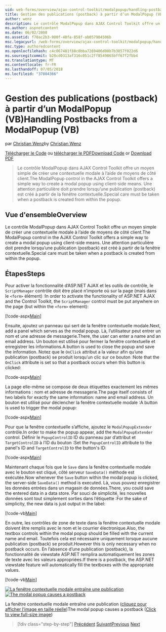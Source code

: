 ```yaml
---
uid: web-forms/overview/ajax-control-toolkit/modalpopup/handling-postbacks-from-a-modalpopup-vb
title: Gestion des publications (postback) à partir d’un ModalPopup (VB) | Microsoft Docs
author: wenz
description: Le contrôle ModalPopup dans AJAX Control Toolkit offre un moyen simple de créer une contextuelle modale à l’aide de moyens de côté client. Une attention particulière doit entreprendre lorsqu’un pos...
ms.author: aspnetcontent
ms.date: 06/02/2008
ms.assetid: f70ac2b3-900f-40fa-858f-ab057904506b
msc.legacyurl: /web-forms/overview/ajax-control-toolkit/modalpopup/handling-postbacks-from-a-modalpopup-vb
msc.type: authoredcontent
ms.openlocfilehash: c4c067401f88c0bba7269406d08b7b3857f022d6
ms.sourcegitcommit: b28cd0313af316c051c2ff8549865bff67f2fbb4
ms.translationtype: MT
ms.contentlocale: fr-FR
ms.lasthandoff: 07/05/2018
ms.locfileid: "37804366"
---
```

<a name="handling-postbacks-from-a-modalpopup-vb"></a><span data-ttu-id="1a230-104">Gestion des publications (postback) à partir d’un ModalPopup (VB)</span><span class="sxs-lookup"><span data-stu-id="1a230-104">Handling Postbacks from a ModalPopup (VB)</span></span>
====================
<span data-ttu-id="1a230-105">par [Christian Wenz](https://github.com/wenz)</span><span class="sxs-lookup"><span data-stu-id="1a230-105">by [Christian Wenz](https://github.com/wenz)</span></span>

<span data-ttu-id="1a230-106">[Télécharger le Code](http://download.microsoft.com/download/2/4/0/24052038-f942-4336-905b-b60ae56f0dd5/ModalPopup3.vb.zip) ou [télécharger le PDF](http://download.microsoft.com/download/b/6/a/b6ae89ee-df69-4c87-9bfb-ad1eb2b23373/modalpopup3VB.pdf)</span><span class="sxs-lookup"><span data-stu-id="1a230-106">[Download Code](http://download.microsoft.com/download/2/4/0/24052038-f942-4336-905b-b60ae56f0dd5/ModalPopup3.vb.zip) or [Download PDF](http://download.microsoft.com/download/b/6/a/b6ae89ee-df69-4c87-9bfb-ad1eb2b23373/modalpopup3VB.pdf)</span></span>

> <span data-ttu-id="1a230-107">Le contrôle ModalPopup dans AJAX Control Toolkit offre un moyen simple de créer une contextuelle modale à l’aide de moyens de côté client.</span><span class="sxs-lookup"><span data-stu-id="1a230-107">The ModalPopup control in the AJAX Control Toolkit offers a simple way to create a modal popup using client-side means.</span></span> <span data-ttu-id="1a230-108">Une attention particulière doit prendre lorsqu’une publication (postback) est créé à partir de la fenêtre contextuelle.</span><span class="sxs-lookup"><span data-stu-id="1a230-108">Special care must be taken when a postback is created from within the popup.</span></span>


## <a name="overview"></a><span data-ttu-id="1a230-109">Vue d'ensemble</span><span class="sxs-lookup"><span data-stu-id="1a230-109">Overview</span></span>

<span data-ttu-id="1a230-110">Le contrôle ModalPopup dans AJAX Control Toolkit offre un moyen simple de créer une contextuelle modale à l’aide de moyens de côté client.</span><span class="sxs-lookup"><span data-stu-id="1a230-110">The ModalPopup control in the AJAX Control Toolkit offers a simple way to create a modal popup using client-side means.</span></span> <span data-ttu-id="1a230-111">Une attention particulière doit prendre lorsqu’une publication (postback) est créé à partir de la fenêtre contextuelle.</span><span class="sxs-lookup"><span data-stu-id="1a230-111">Special care must be taken when a postback is created from within the popup.</span></span>

## <a name="steps"></a><span data-ttu-id="1a230-112">Étapes</span><span class="sxs-lookup"><span data-stu-id="1a230-112">Steps</span></span>

<span data-ttu-id="1a230-113">Pour activer la fonctionnalité d’ASP.NET AJAX et les outils de contrôle, le `ScriptManager` contrôle doit être placé n’importe où sur la page (mais dans le `<form>` élément) :</span><span class="sxs-lookup"><span data-stu-id="1a230-113">In order to activate the functionality of ASP.NET AJAX and the Control Toolkit, the `ScriptManager` control must be put anywhere on the page (but within the `<form>` element):</span></span>

[!code-aspx[Main](handling-postbacks-from-a-modalpopup-vb/samples/sample1.aspx)]

<span data-ttu-id="1a230-114">Ensuite, ajoutez un panneau qui sert de la fenêtre contextuelle modale.</span><span class="sxs-lookup"><span data-stu-id="1a230-114">Next, add a panel which serves as the modal popup.</span></span> <span data-ttu-id="1a230-115">Là, l’utilisateur peut entrer un nom et une adresse de messagerie.</span><span class="sxs-lookup"><span data-stu-id="1a230-115">There, the user can enter a name and an email address.</span></span> <span data-ttu-id="1a230-116">Un bouton est utilisé pour fermer la fenêtre contextuelle et enregistrer les informations.</span><span class="sxs-lookup"><span data-stu-id="1a230-116">A button is used to close the popup and save the information.</span></span> <span data-ttu-id="1a230-117">Notez que le `OnClick` attribut a la valeur afin qu’une publication (postback) se produit lorsqu’un clic sur ce bouton :</span><span class="sxs-lookup"><span data-stu-id="1a230-117">Note that the `OnClick` attribute is set so that a postback occurs when this button is clicked:</span></span>

[!code-aspx[Main](handling-postbacks-from-a-modalpopup-vb/samples/sample2.aspx)]

<span data-ttu-id="1a230-118">La page elle-même se compose de deux étiquettes exactement les mêmes informations : nom et adresse de messagerie.</span><span class="sxs-lookup"><span data-stu-id="1a230-118">The page itself consists of two labels for exactly the same information: name and email address.</span></span> <span data-ttu-id="1a230-119">Un bouton est utilisé pour déclencher la fenêtre contextuelle modale :</span><span class="sxs-lookup"><span data-stu-id="1a230-119">A button is used to trigger the modal popup:</span></span>

[!code-aspx[Main](handling-postbacks-from-a-modalpopup-vb/samples/sample3.aspx)]

<span data-ttu-id="1a230-120">Pour que la fenêtre contextuelle s’affiche, ajoutez le `ModalPopupExtender` contrôle.</span><span class="sxs-lookup"><span data-stu-id="1a230-120">In order to make the popup appear, add the `ModalPopupExtender` control.</span></span> <span data-ttu-id="1a230-121">Définir le `PopupControlID` ID du panneau par d’attribut et `TargetControlID` à l’ID du bouton :</span><span class="sxs-lookup"><span data-stu-id="1a230-121">Set the `PopupControlID` attribute to the panel's ID and `TargetControlID` to the button's ID:</span></span>

[!code-aspx[Main](handling-postbacks-from-a-modalpopup-vb/samples/sample4.aspx)]

<span data-ttu-id="1a230-122">Maintenant chaque fois que le `Save` dans la fenêtre contextuelle modale avec le bouton est cliqué, côté serveur `SaveData()` méthode est exécutée.</span><span class="sxs-lookup"><span data-stu-id="1a230-122">Now whenever the `Save` button within the modal popup is clicked, the server-side `SaveData()` method is executed.</span></span> <span data-ttu-id="1a230-123">Là, vous pouvez enregistrer les données entrées dans un magasin de données.</span><span class="sxs-lookup"><span data-stu-id="1a230-123">There, you could save the entered data in a data store.</span></span> <span data-ttu-id="1a230-124">Par souci de simplicité, les nouvelles données sont tout simplement sorties dans l’étiquette :</span><span class="sxs-lookup"><span data-stu-id="1a230-124">For the sake of simplicity, the new data is just output in the label:</span></span>

[!code-vb[Main](handling-postbacks-from-a-modalpopup-vb/samples/sample5.vb)]

<span data-ttu-id="1a230-125">En outre, les contrôles de zone de texte dans la fenêtre contextuelle modale doivent être remplis avec le nom et le courrier électronique.</span><span class="sxs-lookup"><span data-stu-id="1a230-125">Also, the textbox controls within the modal popup should be filled with the current name and email.</span></span> <span data-ttu-id="1a230-126">Toutefois cela est nécessaire uniquement lorsque aucune publication (postback) se produit.</span><span class="sxs-lookup"><span data-stu-id="1a230-126">However this is only necessary when no postback occurs.</span></span> <span data-ttu-id="1a230-127">En l’absence d’une publication (postback), la fonctionnalité de viewstate ASP.NET remplira automatiquement les zones de texte avec les valeurs appropriées.</span><span class="sxs-lookup"><span data-stu-id="1a230-127">If there is a postback, the ASP.NET viewstate feature will automatically fill the textboxes with the appropriate values.</span></span>

[!code-vb[Main](handling-postbacks-from-a-modalpopup-vb/samples/sample6.vb)]


<span data-ttu-id="1a230-128">[![La fenêtre contextuelle modale entraîne une publication](handling-postbacks-from-a-modalpopup-vb/_static/image2.png)](handling-postbacks-from-a-modalpopup-vb/_static/image1.png)</span><span class="sxs-lookup"><span data-stu-id="1a230-128">[![The modal popup causes a postback](handling-postbacks-from-a-modalpopup-vb/_static/image2.png)](handling-postbacks-from-a-modalpopup-vb/_static/image1.png)</span></span>

<span data-ttu-id="1a230-129">La fenêtre contextuelle modale entraîne une publication ([cliquez pour afficher l’image en taille réelle](handling-postbacks-from-a-modalpopup-vb/_static/image3.png))</span><span class="sxs-lookup"><span data-stu-id="1a230-129">The modal popup causes a postback ([Click to view full-size image](handling-postbacks-from-a-modalpopup-vb/_static/image3.png))</span></span>

> [!div class="step-by-step"]
> <span data-ttu-id="1a230-130">[Précédent](using-modalpopup-with-a-repeater-control-vb.md)
> [Suivant](positioning-a-modalpopup-vb.md)</span><span class="sxs-lookup"><span data-stu-id="1a230-130">[Previous](using-modalpopup-with-a-repeater-control-vb.md)
[Next](positioning-a-modalpopup-vb.md)</span></span>
